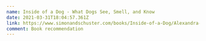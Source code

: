 ```yaml
---
name: Inside of a Dog - What Dogs See, Smell, and Know
date: 2021-03-31T18:04:57.361Z
link: https://www.simonandschuster.com/books/Inside-of-a-Dog/Alexandra-Horowitz/9781416583431
comment: Book recommendation
---
```


